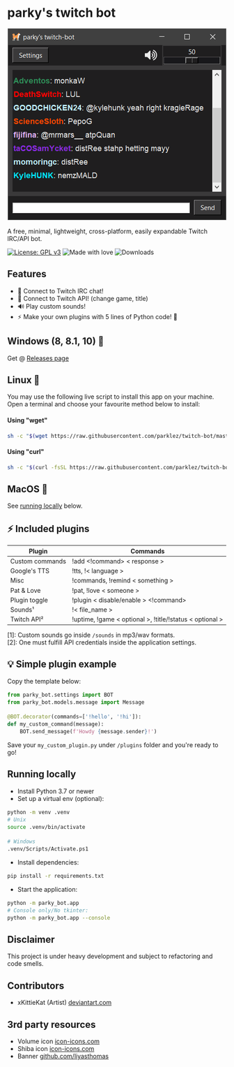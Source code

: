 # parky's twitch bot
<p align="center">
  <img src="https://raw.githubusercontent.com/parklez/twitch-bot/master/img/win10.png">
</p>
A free, minimal, lightweight, cross-platform, easily expandable Twitch IRC/API bot.

[![License: GPL v3](https://img.shields.io/badge/License-GPLv3-blue.svg)](https://www.gnu.org/licenses/gpl-3.0)
![Made with love](https://img.shields.io/badge/made%20with-love-ff69b4)
![Downloads](https://img.shields.io/github/downloads/parklez/twitch-bot/total)

## Features
- 🔌 Connect to Twitch IRC chat!
- 🔌 Connect to Twitch API! (change game, title)
- 🔊 Play custom sounds!
- ⚡ Make your own plugins with 5 lines of Python code! 🐍

## Windows (8, 8.1, 10) 💾
Get @ [Releases page](https://github.com/parklez/twitch-bot/releases)

## Linux 🐧
You may use the following live script to install this app on your machine.\
Open a terminal and choose your favourite method below to install:
#### Using "wget"
```sh
sh -c "$(wget https://raw.githubusercontent.com/parklez/twitch-bot/master/scripts/install.sh -O -)"
```
#### Using "curl"
```sh
sh -c "$(curl -fsSL https://raw.githubusercontent.com/parklez/twitch-bot/master/scripts/install.sh)"
```
## MacOS 🍎
See [running locally](#running-locally) below.

## ⚡ Included plugins
|Plugin           |Commands            |
|-----------------|--------------------|
|Custom commands  | !add <!command> < response >|
|Google's TTS     | !tts, !< language >|
|Misc             | !commands, !remind < something >|
|Pat & Love       | !pat, !love < someone >|
|Plugin toggle    | !plugin < disable/enable > <!command>|
|Sounds¹          | !< file_name >|
|Twitch API²      | !uptime, !game < optional >, !title/!status < optional >|

[1]: Custom sounds go inside `/sounds` in mp3/wav formats.\
[2]: One must fulfill API credentials inside the application settings. 

## 💡 Simple plugin example
Copy the template below:
```python
from parky_bot.settings import BOT
from parky_bot.models.message import Message

@BOT.decorator(commands=['!hello', '!hi']):
def my_custom_command(message): 
    BOT.send_message(f'Howdy {message.sender}!')
 ```
Save your `my_custom_plugin.py` under `/plugins` folder and you're ready to go!

## Running locally
- Install Python 3.7 or newer
- Set up a virtual env (optional):
```sh
python -m venv .venv
# Unix
source .venv/bin/activate

# Windows
.venv/Scripts/Activate.ps1
```
- Install dependencies:
```sh
pip install -r requirements.txt
```
- Start the application:
```sh
python -m parky_bot.app
# Console only/No tkinter:
python -m parky_bot.app --console
```

## Disclaimer
This project is under heavy development and subject to refactoring and code smells.

## Contributors
- xKittieKat (Artist) [deviantart.com](https://www.deviantart.com/xkittiekat/art/barky-chan-v-1-856512308)

## 3rd party resources
- Volume icon [icon-icons.com](https://icon-icons.com/icon/volume-up-interface-symbol/73337)
- Shiba icon [icon-icons.com](https://icon-icons.com/icon/dog-pet-animal-japanese-shiba-inu-japan/127300)
- Banner [github.com/liyasthomas](https://github.com/liyasthomas/banner)
